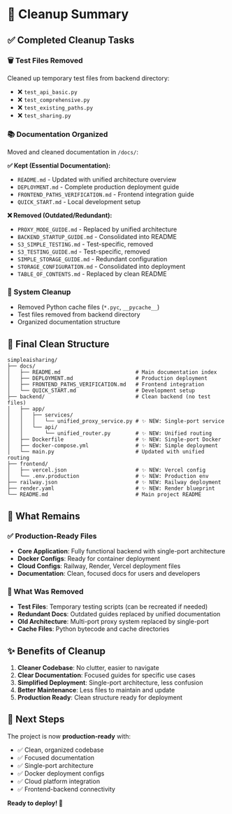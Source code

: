 # 🧹 Cleanup Summary

## ✅ Completed Cleanup Tasks

### 🗑️ Test Files Removed
Cleaned up temporary test files from backend directory:
- ❌ `test_api_basic.py` 
- ❌ `test_comprehensive.py`
- ❌ `test_existing_paths.py`
- ❌ `test_sharing.py`

### 📚 Documentation Organized
Moved and cleaned documentation in `/docs/`:

**✅ Kept (Essential Documentation):**
- `README.md` - Updated with unified architecture overview
- `DEPLOYMENT.md` - Complete production deployment guide
- `FRONTEND_PATHS_VERIFICATION.md` - Frontend integration guide
- `QUICK_START.md` - Local development setup

**❌ Removed (Outdated/Redundant):**
- `PROXY_MODE_GUIDE.md` - Replaced by unified architecture
- `BACKEND_STARTUP_GUIDE.md` - Consolidated into README
- `S3_SIMPLE_TESTING.md` - Test-specific, removed
- `S3_TESTING_GUIDE.md` - Test-specific, removed  
- `SIMPLE_STORAGE_GUIDE.md` - Redundant configuration
- `STORAGE_CONFIGURATION.md` - Consolidated into deployment
- `TABLE_OF_CONTENTS.md` - Replaced by clean README

### 🧹 System Cleanup
- Removed Python cache files (`*.pyc`, `__pycache__`)
- Test files removed from backend directory
- Organized documentation structure

## 📁 Final Clean Structure

```
simpleaisharing/
├── docs/
│   ├── README.md                        # Main documentation index
│   ├── DEPLOYMENT.md                    # Production deployment
│   ├── FRONTEND_PATHS_VERIFICATION.md   # Frontend integration  
│   └── QUICK_START.md                   # Development setup
├── backend/                             # Clean backend (no test files)
│   ├── app/
│   │   ├── services/
│   │   │   └── unified_proxy_service.py # ✨ NEW: Single-port service
│   │   └── api/
│   │       └── unified_router.py        # ✨ NEW: Unified routing
│   ├── Dockerfile                       # ✨ NEW: Single-port Docker
│   ├── docker-compose.yml               # ✨ NEW: Simple deployment
│   └── main.py                          # Updated with unified routing
├── frontend/
│   ├── vercel.json                      # ✨ NEW: Vercel config
│   └── .env.production                  # ✨ NEW: Production env
├── railway.json                         # ✨ NEW: Railway deployment
├── render.yaml                          # ✨ NEW: Render blueprint
└── README.md                            # Main project README
```

## 🎯 What Remains

### ✅ Production-Ready Files
- **Core Application**: Fully functional backend with single-port architecture
- **Docker Configs**: Ready for container deployment
- **Cloud Configs**: Railway, Render, Vercel deployment files
- **Documentation**: Clean, focused docs for users and developers

### 🚮 What Was Removed
- **Test Files**: Temporary testing scripts (can be recreated if needed)
- **Redundant Docs**: Outdated guides replaced by unified documentation
- **Old Architecture**: Multi-port proxy system replaced by single-port
- **Cache Files**: Python bytecode and cache directories

## ✨ Benefits of Cleanup

1. **Cleaner Codebase**: No clutter, easier to navigate
2. **Clear Documentation**: Focused guides for specific use cases  
3. **Simplified Deployment**: Single-port architecture, less confusion
4. **Better Maintenance**: Less files to maintain and update
5. **Production Ready**: Clean structure ready for deployment

## 🚀 Next Steps

The project is now **production-ready** with:
- ✅ Clean, organized codebase
- ✅ Focused documentation
- ✅ Single-port architecture  
- ✅ Docker deployment configs
- ✅ Cloud platform integration
- ✅ Frontend-backend connectivity

**Ready to deploy! 🎉**